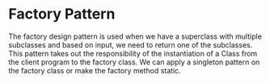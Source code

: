# Factory Pattern

The factory design pattern is used when we have a superclass with multiple subclasses and based on input, we need to return one of the subclasses. This pattern takes out the responsibility of the instantiation of a Class from the client program to the factory class. We can apply a singleton pattern on the factory class or make the factory method static.

